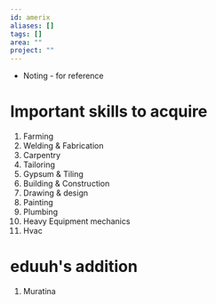 ```yaml
---
id: amerix
aliases: []
tags: []
area: ""
project: ""
---
```


- Noting - for reference

# Important skills to acquire

1. Farming
2. Welding & Fabrication
3. Carpentry
4. Tailoring
5. Gypsum & Tiling
6. Building & Construction
7. Drawing & design
8. Painting
9. Plumbing
10. Heavy Equipment mechanics
11. Hvac

# eduuh's addition

1. Muratina
